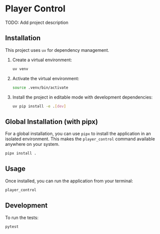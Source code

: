 # Player Control

TODO: Add project description

## Installation

This project uses `uv` for dependency management.

1.  Create a virtual environment:
    ```bash
    uv venv
    ```

2.  Activate the virtual environment:
    ```bash
    source .venv/bin/activate
    ```

3.  Install the project in editable mode with development dependencies:
    ```bash
    uv pip install -e .[dev]
    ```

## Global Installation (with pipx)

For a global installation, you can use `pipx` to install the application in an isolated environment. This makes the `player_control` command available anywhere on your system.

```bash
pipx install .
```

## Usage

Once installed, you can run the application from your terminal:

```bash
player_control
```

## Development

To run the tests:

```bash
pytest
```